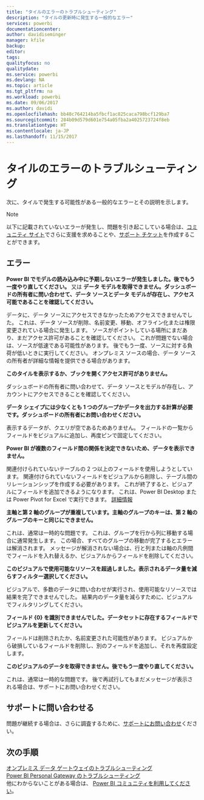 ```yaml
---
title: "タイルのエラーのトラブルシューティング"
description: "タイルの更新時に発生する一般的なエラー"
services: powerbi
documentationcenter: 
author: davidiseminger
manager: kfile
backup: 
editor: 
tags: 
qualityfocus: no
qualitydate: 
ms.service: powerbi
ms.devlang: NA
ms.topic: article
ms.tgt_pltfrm: na
ms.workload: powerbi
ms.date: 09/06/2017
ms.author: davidi
ms.openlocfilehash: bb48c764214ba5fbcf1ac825caca798bcf129ba7
ms.sourcegitcommit: 284b09d579d601e754a05fba2a4025723724f8eb
ms.translationtype: HT
ms.contentlocale: ja-JP
ms.lasthandoff: 11/15/2017
---
```

# <a name="troubleshooting-tile-errors"></a>タイルのエラーのトラブルシューティング
次に、タイルで発生する可能性がある一般的なエラーとその説明を示します。

> [!NOTE]
> 以下に記載されていないエラーが発生し、問題を引き起こしている場合は、[コミュニティ サイト](http://community.powerbi.com/)でさらに支援を求めることや、[サポート チケット](https://powerbi.microsoft.com/support/)を作成することができます。
> 
> 

## <a name="errors"></a>エラー
**Power BI でモデルの読み込み中に予期しないエラーが発生しました。後でもう一度やり直してください。**
又は **データ モデルを取得できません。ダッシュボードの所有者に問い合わせて、データ ソースとデータ モデルが存在し、アクセス可能であることを確認してください。**

データに、データ ソースにアクセスできなかったためアクセスできませんでした。 これは、データ ソースが削除、名前変更、移動、オフライン化または権限変更されている場合に発生します。 ソースがポイントしている場所にまだあり、まだアクセス許可があることを確認してください。 これが問題でない場合は、ソースが低速である可能性があります。 後でもう一度、ソースに対する負荷が低いときに実行してください。 オンプレミス ソースの場合、データ ソースの所有者が詳細な情報を提供できる場合があります。

**このタイルを表示するか、ブックを開くアクセス許可がありません。**

ダッシュボードの所有者に問い合わせて、データ ソースとモデルが存在し、アカウントにアクセスできることを確認してください。

**データ シェイプには少なくとも 1 つのグループかデータを出力する計算が必要です。ダッシュボードの所有者にお問い合わせください。**

表示するデータが、クエリが空であるためありません。 フィールドの一覧からフィールドをビジュアルに追加し、再度ピンで固定してください。

**Power BI が複数のフィールド間の関係を決定できないため、データを表示できません。**

関連付けられていないテーブルの 2 つ以上のフィールドを使用しようとしています。 関連付けられていないフィールドをビジュアルから削除し、テーブル間のリレーションシップを作成する必要があります。 これが終了すると、ビジュアルにフィールドを追加できるようになります。 これは、Power BI Desktop または Power Pivot for Excel で実行できます。 [詳細情報](desktop-create-and-manage-relationships.md)

**主軸と第 2 軸のグループが重複しています。主軸のグループのキーは、第 2 軸のグループのキーと同じにできません。**

これは、通常は一時的な問題です。 これは、グループを行から列に移動する場合に通常発生します。 この場合、すべてのグループの移動が完了するとエラーは解消されます。 メッセージが解消されない場合は、行と列または軸の凡例間でフィールドを入れ替えるか、ビジュアルからフィールドを削除してください。  

**このビジュアルで使用可能なリソースを超過しました。表示されるデータ量を減らすフィルター選択してください。**

ビジュアルで、多数のデータに問い合わせが実行され、使用可能なリソースでは結果を完了できませんでした。 結果内のデータ量を減らすために、ビジュアルでフィルタリングしてください。

**フィールド {0} を識別できませんでした。データセットに存在するフィールドでビジュアルを更新してください。**

フィールドは削除されたか、名前変更された可能性があります。 ビジュアルから破損しているフィールドを削除し、別のフィールドを追加し、それを再度設定します。

**このビジュアルのデータを取得できません。後でもう一度やり直してください。**

これは、通常は一時的な問題です。 後で再試行してもまだメッセージが表示される場合は、サポートにお問い合わせください。

## <a name="contact-support"></a>サポートに問い合わせる
問題が継続する場合は、さらに調査するために、[サポートにお問い合わせ](https://support.powerbi.com)ください。

## <a name="next-steps"></a>次の手順
[オンプレミス データ ゲートウェイのトラブルシューティング](service-gateway-onprem-tshoot.md)  
[Power BI Personal Gateway のトラブルシューティング](service-admin-troubleshooting-power-bi-personal-gateway.md)  
他にわからないことがある場合は、 [Power BI コミュニティを利用してください](http://community.powerbi.com/)。

